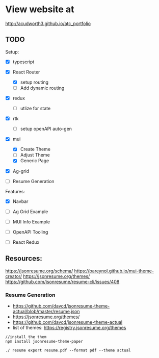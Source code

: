 # View website at

http://acudworth3.github.io/atc_portfolio


## TODO 
Setup:
- [x] typescript
- [x] React Router
    - [x] setup routing
    - [ ] Add dynamic routing
- [x] redux
    - [ ] utlize for state
- [x] rtk
    - [ ] setup openAPI auto-gen
- [x] mui
    - [x] Create Theme
    - [ ] Adjust Theme
    - [X] Generic Page
- [x] Ag-grid

- [ ] Resume Generation

Features:
- [X] Navbar
- [ ] Ag Grid Example
- [ ] MUI Info Example
- [ ] OpenAPI Tooling
- [ ] React Redux



## Resources:
https://jsonresume.org/schema/
https://bareynol.github.io/mui-theme-creator/
https://jsonresume.org/themes/
https://github.com/jsonresume/resume-cli/issues/408

### Resume Generation
- https://github.com/davcd/jsonresume-theme-actual/blob/master/resume.json
- https://jsonresume.org/themes/
- https://github.com/davcd/jsonresume-theme-actual
- list of themes: https://registry.jsonresume.org/themes
```
//install the them
npm install jsonresume-theme-paper

./ resume export resume.pdf --format pdf --theme actual
```